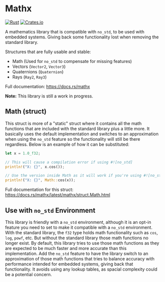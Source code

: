 
# Mathx

[![Rust](https://github.com/paulcnova/mathx/actions/workflows/rust.yml/badge.svg)](https://github.com/paulcnova/mathx/actions/workflows/rust.yml)
[![Crates.io](https://img.shields.io/crates/v/mathx.svg)](https://crates.io/crates/mathx)

A mathematics library that is compatible with `no_std`, to be used with embedded systems. Giving back some functionality lost when removing the standard library.

Structures that are fully usable and stable:
* Math (Used for `no_std` to compensate for missing features)
* Vectors (`Vector2`, `Vector3`)
* Quaternions (`Quaternion`)
* Rays (`Ray2`, `Ray3`)

Full documentation: https://docs.rs/mathx

**Note:** This library is still a work in progress.

## Math (struct)

This struct is more of a "static" struct where it contains all the math functions that are included with the standard library plus a little more. It basically uses the default implementation and switches to an approximation when using the `no_std` feature so the functionality will still be there regardless. Below is an example of how it can be substituted:

```rs
let x = 1.0_f32;

// This will cause a compilation error if using #![no_std]
println!("X: {}", x.cos());

// Use the version inside Math as it will work if you're using #![no_std] or not
println!("X: {}", Math::cos(x));
```

Full documentation for this struct: https://docs.rs/mathx/latest/mathx/struct.Math.html

## Use with `no_std` Environment

This library is friendly with a `no_std` environment, although it is an opt-in feature you need to set to make it compatible with a `no_std` environment. With the standard library, the `f32` type holds math functionality such as `cos`, `log`, `powf`, etc. But without the standard library those math functions no longer exist. By default, this library tries to use those math functions as they are expected to be much faster and more accurate than this implementation. Add the `no_std` feature to have the library switch to an approximation of those math functions that tries to balance accuracy with performance intended for embedded systems, giving back that functionality. It avoids using any lookup tables, as spacial complexity could be a potential concern.
